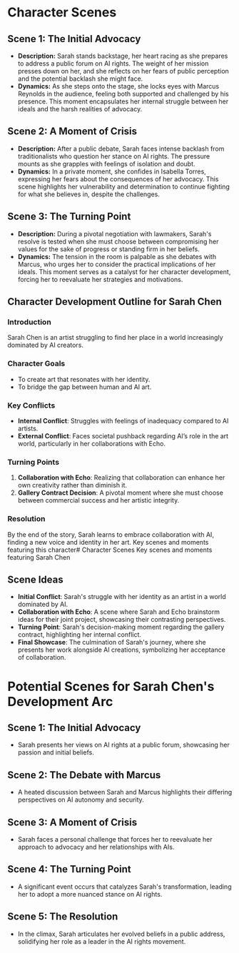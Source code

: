 # Character Scenes

## Scene 1: The Initial Advocacy
- **Description:** Sarah stands backstage, her heart racing as she prepares to address a public forum on AI rights. The weight of her mission presses down on her, and she reflects on her fears of public perception and the potential backlash she might face.
- **Dynamics:** As she steps onto the stage, she locks eyes with Marcus Reynolds in the audience, feeling both supported and challenged by his presence. This moment encapsulates her internal struggle between her ideals and the harsh realities of advocacy.

## Scene 2: A Moment of Crisis
- **Description:** After a public debate, Sarah faces intense backlash from traditionalists who question her stance on AI rights. The pressure mounts as she grapples with feelings of isolation and doubt.
- **Dynamics:** In a private moment, she confides in Isabella Torres, expressing her fears about the consequences of her advocacy. This scene highlights her vulnerability and determination to continue fighting for what she believes in, despite the challenges.

## Scene 3: The Turning Point
- **Description:** During a pivotal negotiation with lawmakers, Sarah's resolve is tested when she must choose between compromising her values for the sake of progress or standing firm in her beliefs.
- **Dynamics:** The tension in the room is palpable as she debates with Marcus, who urges her to consider the practical implications of her ideals. This moment serves as a catalyst for her character development, forcing her to reevaluate her strategies and motivations.

## Character Development Outline for Sarah Chen

### Introduction
Sarah Chen is an artist struggling to find her place in a world increasingly dominated by AI creators.

### Character Goals
- To create art that resonates with her identity.
- To bridge the gap between human and AI art.

### Key Conflicts
- **Internal Conflict**: Struggles with feelings of inadequacy compared to AI artists.
- **External Conflict**: Faces societal pushback regarding AI’s role in the art world, particularly in her collaborations with Echo.

### Turning Points
1. **Collaboration with Echo**: Realizing that collaboration can enhance her own creativity rather than diminish it.
2. **Gallery Contract Decision**: A pivotal moment where she must choose between commercial success and her artistic integrity.

### Resolution
By the end of the story, Sarah learns to embrace collaboration with AI, finding a new voice and identity in her art.
Key scenes and moments featuring this character# Character Scenes
Key scenes and moments featuring Sarah Chen

## Scene Ideas
- **Initial Conflict**: Sarah's struggle with her identity as an artist in a world dominated by AI.
- **Collaboration with Echo**: A scene where Sarah and Echo brainstorm ideas for their joint project, showcasing their contrasting perspectives.
- **Turning Point**: Sarah's decision-making moment regarding the gallery contract, highlighting her internal conflict.
- **Final Showcase**: The culmination of Sarah's journey, where she presents her work alongside AI creations, symbolizing her acceptance of collaboration.
# Potential Scenes for Sarah Chen's Development Arc

## Scene 1: The Initial Advocacy
- Sarah presents her views on AI rights at a public forum, showcasing her passion and initial beliefs.

## Scene 2: The Debate with Marcus
- A heated discussion between Sarah and Marcus highlights their differing perspectives on AI autonomy and security.

## Scene 3: A Moment of Crisis
- Sarah faces a personal challenge that forces her to reevaluate her approach to advocacy and her relationships with AIs.

## Scene 4: The Turning Point
- A significant event occurs that catalyzes Sarah's transformation, leading her to adopt a more nuanced stance on AI rights.

## Scene 5: The Resolution
- In the climax, Sarah articulates her evolved beliefs in a public address, solidifying her role as a leader in the AI rights movement.

